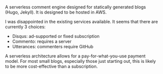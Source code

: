 A serverless comment engine designed for statically generated blogs (Hugo, Jekyll). It is designed to be hosted in AWS.

I was disappointed in the existing services available. It seems that there are currently 3 choices:
 
 - Disqus: ad-supported or fixed subscription
 - Commento: requires a server
 - Utterances: commenters require GitHub
 
A serverless architecture allows for a pay-for-what-you-use payment model. For most small blogs, especially those just starting
out, this is likely to be more cost-effective than a subscription.
  